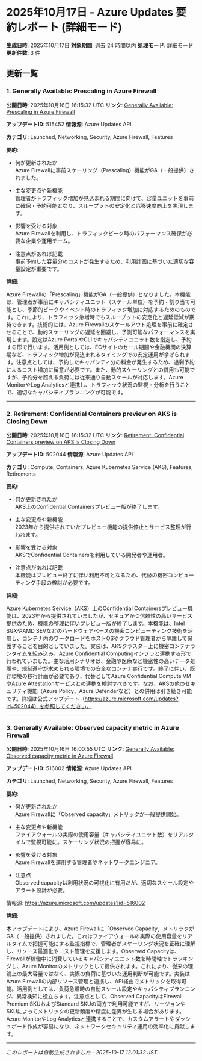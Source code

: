 # 2025年10月17日 - Azure Updates 要約レポート (詳細モード)

**生成日時**: 2025年10月17日
**対象期間**: 過去 24 時間以内
**処理モード**: 詳細モード
**更新件数**: 3 件

## 更新一覧

### 1. Generally Available: Prescaling in Azure Firewall 

**公開日時**: 2025年10月16日 16:15:32 UTC
**リンク**: [Generally Available: Prescaling in Azure Firewall ](https://azure.microsoft.com/updates?id=515452)

**アップデートID**: 515452
**情報源**: Azure Updates API

**カテゴリ**: Launched, Networking, Security, Azure Firewall, Features

**要約**:

- 何が更新されたか  
Azure Firewallに事前スケーリング（Prescaling）機能がGA（一般提供）されました。

- 主な変更点や新機能  
管理者がトラフィック増加が見込まれる期間に向けて、容量ユニットを事前に確保・予約可能となり、スループットの安定化と応答速度向上を実現します。

- 影響を受ける対象  
Azure Firewallを利用し、トラフィックピーク時のパフォーマンス確保が必要な企業や運用チーム。

- 注意点があれば記載  
事前予約した容量分のコストが発生するため、利用計画に基づいた適切な容量設定が重要です。

**詳細**:

Azure Firewallの「Prescaling」機能がGA（一般提供）となりました。本機能は、管理者が事前にキャパシティユニット（スケール単位）を予約・割り当て可能とし、季節的ピークやイベント時のトラフィック増加に対応するためのものです。これにより、トラフィック急増時でもスループットの安定化と遅延低減が期待できます。技術的には、Azure Firewallのスケールアウト処理を事前に確定させることで、動的スケーリングの遅延を回避し、予測可能なパフォーマンスを実現します。設定はAzure PortalやCLIでキャパシティユニット数を指定し、予約する形で行います。活用例としては、ECサイトのセール期間や金融機関の決算期など、トラフィック増加が見込まれるタイミングでの安定運用が挙げられます。注意点としては、予約したキャパシティ分の料金が発生するため、過剰予約によるコスト増加に留意が必要です。また、動的スケーリングとの併用も可能ですが、予約分を超える負荷には従来通り自動スケールが対応します。Azure MonitorやLog Analyticsと連携し、トラフィック状況の監視・分析を行うことで、適切なキャパシティプランニングが可能です。

---

### 2. Retirement: Confidential Containers preview on AKS is Closing Down

**公開日時**: 2025年10月16日 16:15:32 UTC
**リンク**: [Retirement: Confidential Containers preview on AKS is Closing Down](https://azure.microsoft.com/updates?id=502044)

**アップデートID**: 502044
**情報源**: Azure Updates API

**カテゴリ**: Compute, Containers, Azure Kubernetes Service (AKS), Features, Retirements

**要約**:

- 何が更新されたか  
AKS上のConfidential Containersプレビュー版が終了します。

- 主な変更点や新機能  
2023年から提供されていたプレビュー機能の提供停止とサービス整理が行われます。

- 影響を受ける対象  
AKSでConfidential Containersを利用している開発者や運用者。

- 注意点があれば記載  
本機能はプレビュー終了に伴い利用不可となるため、代替の機密コンピューティング手段の検討が必要です。

**詳細**:

Azure Kubernetes Service（AKS）上のConfidential Containersプレビュー機能は、2023年から提供されていましたが、セキュアかつ信頼性の高いサービス提供のため、機能の整理に伴いプレビュー版が終了します。本機能は、Intel SGXやAMD SEVなどのハードウェアベースの機密コンピューティング技術を活用し、コンテナ内のワークロードをホストOSやクラウド管理者から隔離して保護することを目的としていました。実装は、AKSクラスター上に機密コンテナランタイムを組み込み、Azure Confidential Computingインフラと連携する形で行われていました。主な活用シナリオは、金融や医療など機密性の高いデータ処理や、規制遵守が求められる環境での安全なコンテナ実行です。終了に伴い、既存環境の移行計画が必要であり、代替としてAzure Confidential Compute VMやAzure Attestationサービスとの連携を検討すべきです。なお、AKSの他のセキュリティ機能（Azure Policy、Azure Defenderなど）との併用は引き続き可能です。詳細は公式アップデート（https://azure.microsoft.com/updates?id=502044）を参照してください。

---

### 3. Generally Available: Observed capacity metric in Azure Firewall 

**公開日時**: 2025年10月16日 16:00:55 UTC
**リンク**: [Generally Available: Observed capacity metric in Azure Firewall ](https://azure.microsoft.com/updates?id=516002)

**アップデートID**: 516002
**情報源**: Azure Updates API

**カテゴリ**: Launched, Networking, Security, Azure Firewall, Features

**要約**:

- 何が更新されたか  
Azure Firewallに「Observed capacity」メトリックが一般提供開始。

- 主な変更点や新機能  
ファイアウォールの実際の使用容量（キャパシティユニット数）をリアルタイムで監視可能に。スケーリング状況の把握が容易に。

- 影響を受ける対象  
Azure Firewallを運用する管理者やネットワークエンジニア。

- 注意点  
Observed capacityは利用状況の可視化に有用だが、適切なスケール設定やアラート設計が必要。  

情報源: https://azure.microsoft.com/updates?id=516002

**詳細**:

本アップデートにより、Azure Firewallに「Observed Capacity」メトリックがGA（一般提供）されました。これはファイアウォールの実際の使用容量をリアルタイムで把握可能にする監視指標で、管理者がスケーリング状況を正確に理解し、リソース最適化やコスト管理を支援します。Observed Capacityは、Firewallが稼働中に消費しているキャパシティユニット数を時間軸でトラッキングし、Azure Monitorのメトリックとして提供されます。これにより、従来の理論上の最大容量ではなく、実際の負荷に基づいた運用判断が可能です。実装はAzure Firewallの内部リソース管理と連携し、API経由でメトリックを取得可能。活用例としては、負荷急増時の自動スケール設定やキャパシティプランニング、異常検知に役立ちます。注意点として、Observed CapacityはFirewall Premium SKUおよびStandard SKUの両方で利用可能ですが、リージョンやSKUによってメトリックの更新頻度や精度に差異が生じる場合があります。Azure MonitorやLog Analyticsと連携することで、カスタムアラートやダッシュボード作成が容易になり、ネットワークセキュリティ運用の効率化に貢献します。

---


*このレポートは自動生成されました - 2025-10-17 12:01:32 JST*